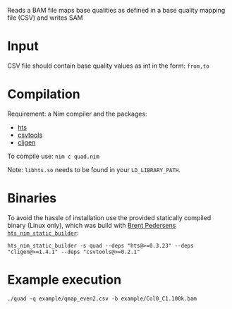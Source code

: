 Reads a BAM file maps base qualities as defined in a base quality
mapping file (CSV) and writes SAM


# Input

CSV file should contain base quality values as int in the form: `from,to`

# Compilation

Requirement: a Nim compiler and the packages:

- [hts](https://github.com/brentp/hts-nim)
- [csvtools](https://github.com/andreaferretti/csvtools)
- [cligen](https://github.com/c-blake/cligen)

To compile use: `nim c quad.nim`

Note: `libhts.so` needs to be found in your `LD_LIBRARY_PATH`.

# Binaries

To avoid the hassle of installation use the provided statically
compiled binary (Linux only), which was build with [Brent Pedersens
`hts_nim_static_builder`](https://github.com/brentp/hts-nim#static-builds):

`hts_nim_static_builder -s quad --deps "hts@>=0.3.23" --deps "cligen@>=1.4.1" --deps "csvtools@>=0.2.1"`

#  Example execution

`./quad -q example/qmap_even2.csv -b example/Col0_C1.100k.bam`
